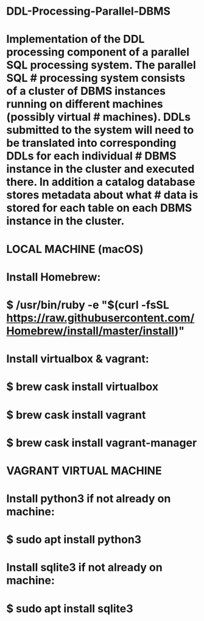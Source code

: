 # DDL-Processing-Parallel-DBMS

# Implementation of the DDL processing component of a parallel SQL processing system. The parallel SQL          # processing system consists of a cluster of DBMS instances running on different machines (possibly virtual     # machines). DDLs submitted to the system will need to be translated into corresponding DDLs for each individual # DBMS instance in the cluster and executed there. In addition a catalog database stores metadata about what    # data is stored for each table on each DBMS instance in the cluster.
#
#
# LOCAL MACHINE (macOS)
#
# Install Homebrew:
# $ /usr/bin/ruby -e "$(curl -fsSL https://raw.githubusercontent.com/Homebrew/install/master/install)"
#
# Install virtualbox & vagrant:
# $ brew cask install virtualbox
# $ brew cask install vagrant
# $ brew cask install vagrant-manager
#
# VAGRANT VIRTUAL MACHINE
#
# Install python3 if not already on machine:
# $ sudo apt install python3
#
# Install sqlite3 if not already on machine:
# $ sudo apt install sqlite3
